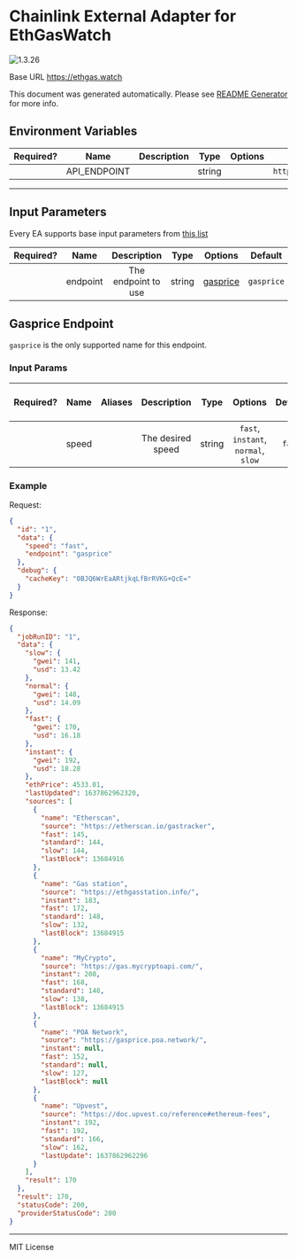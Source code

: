 # Chainlink External Adapter for EthGasWatch

![1.3.26](https://img.shields.io/github/package-json/v/smartcontractkit/external-adapters-js?filename=packages/sources/ethgaswatch/package.json)

Base URL https://ethgas.watch

This document was generated automatically. Please see [README Generator](../../scripts#readme-generator) for more info.

## Environment Variables

| Required? |     Name     | Description |  Type  | Options |        Default         |
| :-------: | :----------: | :---------: | :----: | :-----: | :--------------------: |
|           | API_ENDPOINT |             | string |         | `https://ethgas.watch` |

---

## Input Parameters

Every EA supports base input parameters from [this list](../../core/bootstrap#base-input-parameters)

| Required? |   Name   |     Description     |  Type  |            Options             |  Default   |
| :-------: | :------: | :-----------------: | :----: | :----------------------------: | :--------: |
|           | endpoint | The endpoint to use | string | [gasprice](#gasprice-endpoint) | `gasprice` |

## Gasprice Endpoint

`gasprice` is the only supported name for this endpoint.

### Input Params

| Required? | Name  | Aliases |    Description    |  Type  |               Options               | Default | Depends On | Not Valid With |
| :-------: | :---: | :-----: | :---------------: | :----: | :---------------------------------: | :-----: | :--------: | :------------: |
|           | speed |         | The desired speed | string | `fast`, `instant`, `normal`, `slow` | `fast`  |            |                |

### Example

Request:

```json
{
  "id": "1",
  "data": {
    "speed": "fast",
    "endpoint": "gasprice"
  },
  "debug": {
    "cacheKey": "0BJQ6WrEaARtjkqLfBrRVKG+QcE="
  }
}
```

Response:

```json
{
  "jobRunID": "1",
  "data": {
    "slow": {
      "gwei": 141,
      "usd": 13.42
    },
    "normal": {
      "gwei": 148,
      "usd": 14.09
    },
    "fast": {
      "gwei": 170,
      "usd": 16.18
    },
    "instant": {
      "gwei": 192,
      "usd": 18.28
    },
    "ethPrice": 4533.01,
    "lastUpdated": 1637862962320,
    "sources": [
      {
        "name": "Etherscan",
        "source": "https://etherscan.io/gastracker",
        "fast": 145,
        "standard": 144,
        "slow": 144,
        "lastBlock": 13684916
      },
      {
        "name": "Gas station",
        "source": "https://ethgasstation.info/",
        "instant": 183,
        "fast": 172,
        "standard": 148,
        "slow": 132,
        "lastBlock": 13684915
      },
      {
        "name": "MyCrypto",
        "source": "https://gas.mycryptoapi.com/",
        "instant": 208,
        "fast": 168,
        "standard": 148,
        "slow": 138,
        "lastBlock": 13684915
      },
      {
        "name": "POA Network",
        "source": "https://gasprice.poa.network/",
        "instant": null,
        "fast": 152,
        "standard": null,
        "slow": 127,
        "lastBlock": null
      },
      {
        "name": "Upvest",
        "source": "https://doc.upvest.co/reference#ethereum-fees",
        "instant": 192,
        "fast": 192,
        "standard": 166,
        "slow": 162,
        "lastUpdate": 1637862962296
      }
    ],
    "result": 170
  },
  "result": 170,
  "statusCode": 200,
  "providerStatusCode": 200
}
```

---

MIT License
